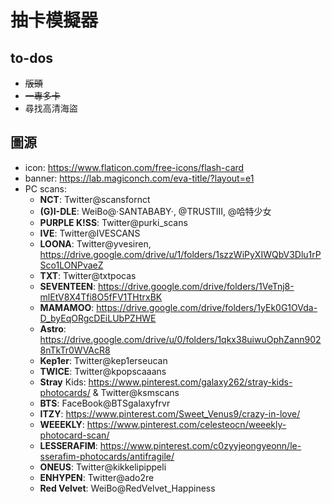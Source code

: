 # 抽卡模擬器
## to-dos
- ~~版頭~~
- ~~一專多卡~~
- 尋找高清海盜

## 圖源
- icon: https://www.flaticon.com/free-icons/flash-card
- banner: https://lab.magiconch.com/eva-title/?layout=e1
- PC scans:
	- **NCT**: Twitter@scansfornct
	- **(G)I-DLE**: WeiBo@·SANTABABY·, @TRUSTIII, @哈特少女
	- **PURPLE K!SS**: Twitter@purki_scans
	- **IVE**: Twitter@IVESCANS
    - **LOONA**: Twitter@yvesiren, https://drive.google.com/drive/u/1/folders/1szzWiPyXIWQbV3Dlu1rPSco1LONPvaeZ
    - **TXT**: Twitter@txtpocas
    - **SEVENTEEN**: https://drive.google.com/drive/folders/1VeTnj8-mlEtV8X4Tfi8O5fFV1THtrxBK
    - **MAMAMOO**: https://drive.google.com/drive/folders/1yEk0G1OVda-D_byEqORgcDEiLUbPZHWE
    - **Astro**: https://drive.google.com/drive/u/0/folders/1qkx38uiwuOphZann9028nTkTr0WVAcR8
    - **Kep1er**: Twitter@kep1erseucan
    - **TWICE**: Twitter@kpopscaaans
    - **Stray** Kids: https://www.pinterest.com/galaxy262/stray-kids-photocards/ & Twitter@ksmscans
    - **BTS**: FaceBook@BTSgalaxyfrvr
    - **ITZY**: https://www.pinterest.com/Sweet_Venus9/crazy-in-love/
    - **WEEEKLY**: https://www.pinterest.com/celesteocn/weeekly-photocard-scan/
    - **LESSERAFIM**: https://www.pinterest.com/c0zyyjeongyeonn/le-sserafim-photocards/antifragile/
    - **ONEUS**: Twitter@kikkelipippeli
    - **ENHYPEN**: Twitter@ado2re
    - **Red Velvet**: WeiBo@RedVelvet_Happiness
